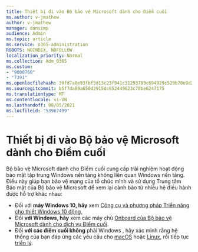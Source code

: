 ```yaml
---
title: Thiết bị đi vào Bộ bảo vệ Microsoft dành cho Điểm cuối
ms.author: v-jmathew
author: v-jmathew
manager: dansimp
audience: Admin
ms.topic: article
ms.service: o365-administration
ROBOTS: NOINDEX, NOFOLLOW
localization_priority: Normal
ms.collection: Adm_O365
ms.custom:
- "9000760"
- "7391"
ms.openlocfilehash: 39fd7a0e93fbf5d13c23f941c31293789c694929c529b70e9d2a9558dc3f2874
ms.sourcegitcommit: b5f7da89a650d2915dc652449623c78be6247175
ms.translationtype: MT
ms.contentlocale: vi-VN
ms.lasthandoff: 08/05/2021
ms.locfileid: "53967499"
---
```

# <a name="onboard-devices-to-microsoft-defender-for-endpoint"></a>Thiết bị đi vào Bộ bảo vệ Microsoft dành cho Điểm cuối

Bộ bảo vệ Microsoft dành cho Điểm cuối cung cấp trải nghiệm hoạt động bảo mật tập trung Windows nền tảng không liên quan Windows nền tảng. Điều này giúp bạn bảo vệ mạng của tổ chức mình và sử dụng Trung tâm Bảo mật của Bộ bảo vệ Microsoft để xem lại cảnh báo từ nhiều hệ điều hành được hỗ trợ khác nhau:

- Đối với **máy Windows 10, hãy** xem [Công cụ và phương pháp Triển năng cho thiết Windows 10 động.](https://go.microsoft.com/fwlink/?linkid=2143460)
- Đối **với Windows, hãy** xem các máy chủ [Onboard của Bộ bảo vệ Microsoft dành cho dịch vụ Điểm cuối](https://go.microsoft.com/fwlink/?linkid=2143627).
- Đối **với các điểm cuối không** phải Windows , hãy xác minh rằng hệ thống của bạn đáp ứng các yêu cầu cho [macOS](https://go.microsoft.com/fwlink/?linkid=2143461) hoặc [Linux](https://go.microsoft.com/fwlink/?linkid=2143462), rồi tiếp tục [triển lý](https://go.microsoft.com/fwlink/?linkid=2143628).
